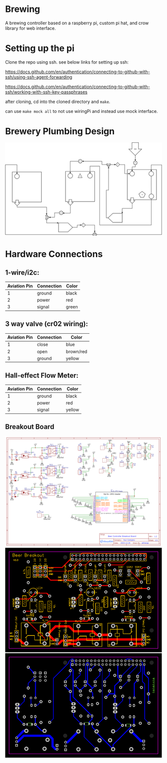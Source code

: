 # Brewing

A brewing controller based on a raspberry pi, custom pi hat, and crow library for web interface.

# Setting up the pi

Clone the repo using ssh. see below links for setting up ssh:

https://docs.github.com/en/authentication/connecting-to-github-with-ssh/using-ssh-agent-forwarding

https://docs.github.com/en/authentication/connecting-to-github-with-ssh/working-with-ssh-key-passphrases

after cloning, cd into the cloned directory and `make`.

can use `make mock all` to not use wiringPi and instead use mock interface.

# Brewery Plumbing Design

![3 vessel plumbing](https://github.com/adrianpp/Brewing/blob/master/docs/hardplumb_3_vessel.png?raw=true)

# Hardware Connections

## 1-wire/i2c:

| Aviation Pin  | Connection  | Color |
|---------------|-------------|-------|
| 1             | ground      | black |
| 2             | power       | red   |
| 3             | signal      | green |

## 3 way valve (cr02 wiring):

| Aviation Pin  | Connection  | Color |
|---------------|-------------|-------|
| 1             | close       | blue  |
| 2             | open        | brown/red   |
| 3             | ground      | yellow |

## Hall-effect Flow Meter:

| Aviation Pin  | Connection  | Color |
|---------------|-------------|-------|
| 1             | ground       | black  |
| 2             | power        | red   |
| 3             | signal       | yellow |

## Breakout Board
![schematic](https://github.com/adrianpp/Brewing/blob/master/docs/Schematic_Beer%20Breakout%20with%20Relays_2024-03-19.png?raw=true)
![top layer](https://github.com/adrianpp/Brewing/blob/master/docs/TOP_Beer%20Breakout%20with%20Relays_2024-03-19.png?raw=true)
![bottom layer](https://github.com/adrianpp/Brewing/blob/master/docs/BOT_Beer%20Breakout%20with%20Relays_2024-03-19.png?raw=true)
